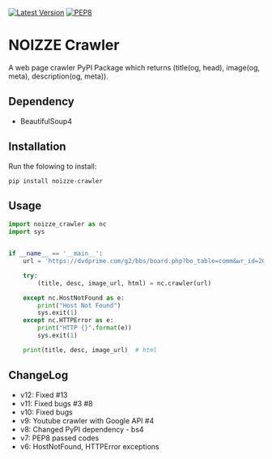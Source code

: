 [![Latest Version](https://img.shields.io/pypi/v/noizze-crawler.svg)](https://pypi.org/project/noizze-crawler/)
[![PEP8](https://img.shields.io/badge/code%20style-pep8-orange.svg)](https://www.python.org/dev/peps/pep-0008/)


# NOIZZE Crawler

A web page crawler PyPI Package which returns (title(og, head), image(og, meta), description(og, meta)).

## Dependency
* BeautifulSoup4

## Installation
Run the folowing to install:

```shell
pip install noizze-crawler
```

## Usage

```python
import noizze_crawler as nc
import sys


if __name__ == '__main__':
    url = 'https://dvdprime.com/g2/bbs/board.php?bo_table=comm&wr_id=20525678'

    try:
        (title, desc, image_url, html) = nc.crawler(url)

    except nc.HostNotFound as e:
        print("Host Not Found")
        sys.exit(1)
    except nc.HTTPError as e:
        print("HTTP {}".format(e))
        sys.exit(1)

    print(title, desc, image_url)  # html
```

## ChangeLog
* v12: Fixed #13 
* v11: Fixed bugs #3 #8 
* v10: Fixed bugs
* v9: Youtube crawler with Google API #4
* v8: Changed PyPI dependency - bs4
* v7: PEP8 passed codes
* v6: HostNotFound, HTTPError exceptions
